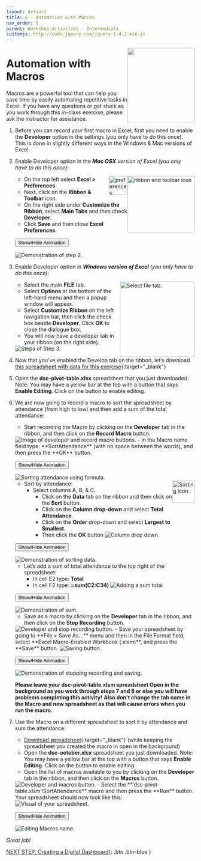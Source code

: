 ```yaml
---
layout: default
title: 6 - Automation with Macros
nav_order: 9
parent: Workshop Activities - Intermediate
customjs: http://code.jquery.com/jquery-1.4.2.min.js
---
```

 <img src="images/excel-automation-01.png" style="float:right;width:180px;height:200px;"> 

# Automation with Macros

Macros are a powerful tool that can help you save time by easily automating repetitive tasks in Excel. If you have any questions or get stuck as you work through this in-class exercise, please ask the instructor for assistance. 

1. Before you can record your first macro in Excel, first you need to enable the **Developer** option in the settings (you only have to do this once). This is done in slightly different ways in the Windows & Mac versions of Excel.

2. Enable Developer option in the _**Mac OSX** version of Excel  (you only have to do this once):_

    <img src="images/excel-automation-04.png" style="float:right;width:180px;height:150px;" alt="ribbon and toolbar icon">

    <img src="images/excel-automation-03.png" style="float:right;width:50px;height:50px;" alt="preferences."> 

    - On the top left select **Excel > Preferences** 
    - Next, click on the **Ribbon & Toolbar** icon.
    - On the right side under **Customize the Ribbon**, select **Main Tabs** and then check **Developer**.
    - Click **Save** and then close **Excel Preferences**.
  
    <button onclick="toggle('gif1')">Show/Hide Animation</button>
    <div id="gif1">
    <img src="images/excel-automation-05.gif" alt="Demonstration of step 2.">
    </div> 

3. Enable Developer option in _**Windows version of Excel**  (you only have to do this once):_

    <img src="images/excel-automation-02.png" style="float:right;width:200px;height:200px;" alt="Select file tab."> 

    - Select the main **FILE** tab.
    - Select **Options** at the bottom of the left-hand menu and then a popup window will appear.
    - Select **Customize Ribbon** on the left navigation bar, then click the check box beside **Developer**. Click **OK** to close the dialogue box.
    - You will now have a developer tab in your ribbon (on the right side).

    <img src="images/excel-automation-06.png" alt="Steps of Step 3."> 
 
4. Now that you’ve enabled the Develop tab on the ribbon, let’s download [this spreadsheet with data for this exercise](https://bit.ly/dsc-pivot-table){:target="_blank"}

5. Open the **dsc-pivot-table.xlsx** spreadsheet that you just downloaded. Note: You may have a yellow bar at the top with a button that says **Enable Editing**. Click on the button to enable editing.

6. We are now going to record a macro to sort the spreadsheet by attendance (from high to low) and then add a sum of the total attendance:
    - Start recording the Macro by clicking on the **Developer** tab in the ribbon, and then click on the **Record Macro** button.
    <img src="images/excel-automation-07.png" alt="Image of developer and record macro buttons."> 
    - In the Macro name field type: **SortAttendance** (with no space between the words), and then press the **OK** button.<br>
  
    <button onclick="toggle('gif2')">Show/Hide Animation</button>
    <div id="gif2">
    <img src="images/excel-automation-08.gif" alt="Sorting attendance using formula."> 
    </div> 

    - Sort by attendance: <img src="images/excel-automation-09.png" style="float:right" width="60" height="60" alt="Sorting icon."><br>
        - Select columns A, B, & C.
            - Click on the **Data** tab on the ribbon and then click on the **Sort** button. 
            - Click on the **Column drop-down** and select **Total Attendance**.
            - Click on the **Order** drop-down and select **Largest to Smallest**. 
            - Then click the **OK** button
              <img src="images/excel-automation-10.png" alt="Column drop down."> 

    <button onclick="toggle('gif3')">Show/Hide Animation</button>
    <div id="gif3">
    <img src="images/excel-automation-11.gif" alt="Demonstration of sorting data.">
    </div> 

    - Let’s add a sum of total attendance to the top right of the spreadsheet:
       - In cell E2 type: **Total**<br>
       - In cell F2 type: **=sum(C2:C34)**
              <img src="images/excel-automation-12.png" alt="Adding a sum total."> 

    <button onclick="toggle('gif4')">Show/Hide Animation</button>
    <div id="gif4">
    <img src="images/excel-automation-13.gif" alt="Demonstration of sum."><br>
    </div>

    - Save as a macro by clicking on the **Developer** tab in the ribbon, and then click on the **Stop Recording** button.
    <img src="images/excel-automation-15.png" alt="Developer and stop recording button."> 
    - Save your spreadsheet by going to **File > Save As…** menu and then in the File Format field, select **Excel Macro-Enabled Workbook (.xlsm)**, and press the **Save** button.
    <img src="images/excel-automation-14.png" alt="Saving button."> 

    <button onclick="toggle('gif5')">Show/Hide Animation</button>
    <div id="gif5">
    <img src="images/excel-automation-16.gif" alt="Demonstration of stopping recording and saving."> <br>
    </div> 

    **Please leave your dsc-pivot-table.xlsm spreadsheet Open in the background as you work through steps 7 and 8 or else you will have problems completing this activity!** 
    **Also don't change the tab name in the Macro and new spreadsheet as that will cause errors when you run the macro.**

7. Use the Macro on a different spreadsheet to sort it by attendance and sum the attendance:
    - [Download spreadsheet](docs/dsc-october.xlsx){:target="_blank"} (while keeping the spreadsheet you created the macro in open in the background)
    - Open the **dsc-october.xlsx** spreadsheet you just downloaded. Note: You may have a yellow bar at the top with a button that says **Enable Editing**. Click on the button to enable editing.
    - Open the list of macros available to you by clicking on the **Developer** tab in the ribbon, and then click on the **Macros** button.
    <img src="images/excel-automation-17.png" alt="Developer and macros button.">
    - Select the **‘dsc-pivot-table.xlsm’!SortAttendance** macro and then press the **Run** button. Your spreadsheet should now look like this:
    <img src="images/excel-automation-18.png" alt="Visual of your spreadsheet.">

    <button onclick="toggle('gif6')">Show/Hide Animation</button>
    <div id="gif6">
    <img src="images/excel-automation-19.gif" alt="Editing Macros name."> <br>
    </div> 

_Great job!_

<script>  

    function toggle(input) {
        var x = document.getElementById(input);
        if (x.style.display === "none") {
            x.style.display = "block";
        } else {
            x.style.display = "none";
        }
    }
</script>

[NEXT STEP: Creating a Digital Dashboard](digital-dashboard.html){: .btn .btn-blue }
